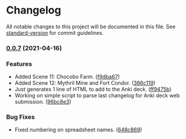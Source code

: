# Changelog

All notable changes to this project will be documented in this file. See [standard-version](https://github.com/conventional-changelog/standard-version) for commit guidelines.

### [0.0.7](https://github.com/nowotato/final-fantasy-7-script/compare/v0.0.6...v0.0.7) (2021-04-16)


### Features

* Added Scene 11: Chocobo Farm. ([f9dba67](https://github.com/nowotato/final-fantasy-7-script/commit/f9dba67201d9248888d0fcca871dd11201249c7d))
* Added Scene 12: Mythril Mine and Fort Condor. ([366c119](https://github.com/nowotato/final-fantasy-7-script/commit/366c119485b0565b12459445349a7e0d457b4267))
* Just generates 1 line of HTML to add to the Anki deck. ([ff9475b](https://github.com/nowotato/final-fantasy-7-script/commit/ff9475b75cc299ecfd82f12476d63765b4a0eabe))
* Working on simple script to parse last changelog for Anki deck web submission. ([96bc8e3](https://github.com/nowotato/final-fantasy-7-script/commit/96bc8e336490dcf8e8a997cde8b8d6a9cc1fc854))


### Bug Fixes

* Fixed numbering on spreadsheet names. ([648c869](https://github.com/nowotato/final-fantasy-7-script/commit/648c8699b00300696dab8d8602ed9ac76e985e42))
